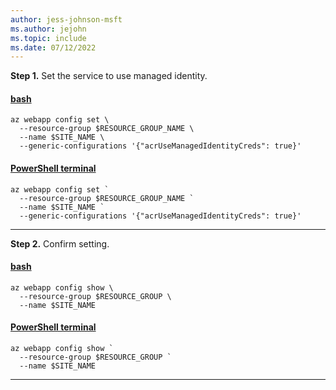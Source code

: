 ```yaml
---
author: jess-johnson-msft
ms.author: jejohn
ms.topic: include
ms.date: 07/12/2022
---
```


**Step 1.** Set the service to use managed identity.

#### [bash](#tab/terminal-bash)

```azurecli
az webapp config set \
  --resource-group $RESOURCE_GROUP_NAME \
  --name $SITE_NAME \
  --generic-configurations '{"acrUseManagedIdentityCreds": true}'
```

#### [PowerShell terminal](#tab/terminal-powershell)

```azurecli
az webapp config set `
  --resource-group $RESOURCE_GROUP_NAME `
  --name $SITE_NAME `
  --generic-configurations '{"acrUseManagedIdentityCreds": true}'
```

---

**Step 2.** Confirm setting.

#### [bash](#tab/terminal-bash)

```azurecli
az webapp config show \
  --resource-group $RESOURCE_GROUP \
  --name $SITE_NAME 
```

#### [PowerShell terminal](#tab/terminal-powershell)

```azurecli
az webapp config show `
  --resource-group $RESOURCE_GROUP `
  --name $SITE_NAME 
```

---
